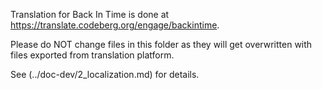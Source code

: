 Translation for Back In Time is done at https://translate.codeberg.org/engage/backintime.

Please do NOT change files in this folder as they will get overwritten with files
exported from translation platform.

See (../doc-dev/2_localization.md) for details.
